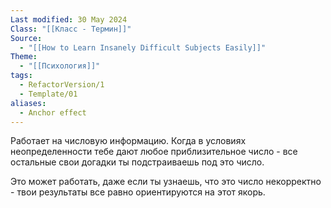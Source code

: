 ```yaml
---
Last modified: 30 May 2024
Class: "[[Класс - Термин]]"
Source:
  - "[[How to Learn Insanely Difficult Subjects Easily]]"
Theme:
  - "[[Психология]]"
tags:
  - RefactorVersion/1
  - Template/01
aliases:
  - Anchor effect
---
```

Работает на числовую информацию. Когда в условиях неопределенности тебе дают любое приблизительное число - все остальные свои догадки ты подстраиваешь под это число.

Это может работать, даже если ты узнаешь, что это число некорректно - твои результаты все равно ориентируются на этот якорь.

